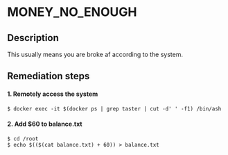 # MONEY_NO_ENOUGH

## Description

This usually means you are broke af according to the system.

## Remediation steps

#### 1. Remotely access the system
```shell
$ docker exec -it $(docker ps | grep taster | cut -d' ' -f1) /bin/ash
```
#### 2. Add $60 to balance.txt
```shell
$ cd /root
$ echo $(($(cat balance.txt) + 60)) > balance.txt
```
